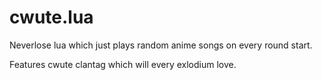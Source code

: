 # cwute.lua

Neverlose lua which just plays random anime songs on every round start.


Features cwute clantag which will every exlodium love.
